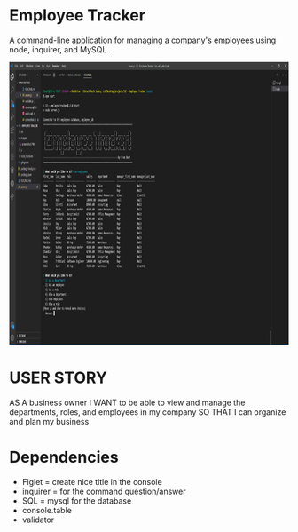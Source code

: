 # Employee Tracker
A command-line application for managing a company's employees using node, inquirer, and MySQL.

<img src='images\screenshot.PNG' alt="Employee Tracker" width="957" height="510">

# USER STORY
AS A business owner
I WANT to be able to view and manage the departments, roles, and employees in my company
SO THAT I can organize and plan my business

# Dependencies
- Figlet = create nice title in the console
- inquirer = for the command question/answer
- SQL = mysql for the database
- console.table
- validator
